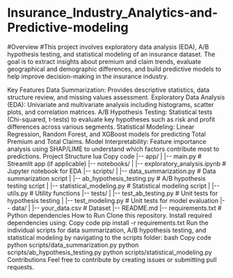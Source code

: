 # Insurance_Industry_Analytics-and-Predictive-modeling

#Overview
#This project involves exploratory data analysis (EDA), A/B hypothesis testing, and statistical modeling of an insurance dataset. The goal is to extract insights about premium and claim trends, evaluate geographical and demographic differences, and build predictive models to help improve decision-making in the insurance industry.

Key Features
Data Summarization: Provides descriptive statistics, data structure review, and missing values assessment.
Exploratory Data Analysis (EDA): Univariate and multivariate analysis including histograms, scatter plots, and correlation matrices.
A/B Hypothesis Testing: Statistical tests (Chi-squared, t-tests) to evaluate key hypotheses such as risk and profit differences across various segments.
Statistical Modeling: Linear Regression, Random Forest, and XGBoost models for predicting Total Premium and Total Claims.
Model Interpretability: Feature importance analysis using SHAP/LIME to understand which factors contribute most to predictions.
Project Structure
lua
Copy code
|-- app/
|   |-- main.py                    # Streamlit app (if applicable)
|-- notebooks/
|   |-- exploratory_analysis.ipynb  # Jupyter notebook for EDA
|-- scripts/
|   |-- data_summarization.py       # Data summarization script
|   |-- ab_hypothesis_testing.py    # A/B hypothesis testing script
|   |-- statistical_modeling.py     # Statistical modeling script
|   |-- utils.py                    # Utility functions
|-- tests/
|   |-- test_ab_testing.py          # Unit tests for hypothesis testing
|   |-- test_modeling.py            # Unit tests for model evaluation
|-- data/
|   |-- your_data.csv               # Dataset
|-- README.md
|-- requirements.txt                # Python dependencies
How to Run
Clone this repository.
Install required dependencies using:
Copy code
pip install -r requirements.txt
Run the individual scripts for data summarization, A/B hypothesis testing, and statistical modeling by navigating to the scripts folder:
bash
Copy code
python scripts/data_summarization.py
python scripts/ab_hypothesis_testing.py
python scripts/statistical_modeling.py
Contributions
Feel free to contribute by creating issues or submitting pull requests.

